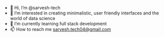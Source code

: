 - 👋 Hi, I’m @sarvesh-tech
- 👀 I’m interested in creating minimalistic, user friendly interfaces and the world of data science
- 🌱 I’m currently learning full stack development
- 📫 How to reach me sarvesh.tech04@gmail.com

<!---
sarvesh-tech/sarvesh-tech is a ✨ special ✨ repository because its `README.md` (this file) appears on your GitHub profile.
You can click the Preview link to take a look at your changes.
--->
